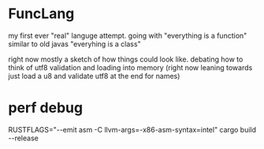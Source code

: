 # FuncLang
my first ever "real" languge attempt. going with "everything is a function" similar to old javas "everyhing is a class" 

right now mostly a sketch of how things could look like. debating how to think of utf8 validation and loading into memory (right now leaning towards just load a u8 and validate utf8 at the end for names)

# perf debug
RUSTFLAGS="--emit asm -C llvm-args=-x86-asm-syntax=intel" cargo build --release